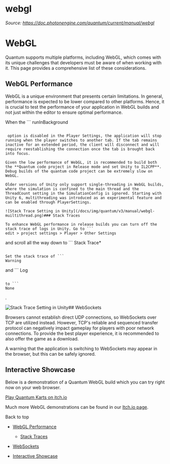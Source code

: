 # webgl

_Source: https://doc.photonengine.com/quantum/current/manual/webgl_

# WebGL

Quantum supports multiple platforms, including WebGL, which comes with its unique challenges that developers must be aware of when working with it. This page provides a comprehensive list of these considerations.

## WebGL Performance

WebGL is a unique environment that presents certain limitations. In general, performance is expected to be lower compared to other platforms. Hence, it is crucial to test the performance of your application in WebGL builds and not just within the editor to ensure optimal performance.

When the ```
runInBackground
```

 option is disabled in the Player Settings, the application will stop running when the player switches to another tab. If the tab remains inactive for an extended period, the client will disconnect and will require reestablishing the connection once the tab is brought back into focus.

Given the low performance of WebGL, it is recommended to build both the **Quantum code project in Release mode and set Unity to IL2CPP**. Debug builds of the quantum code project can be extremely slow on WebGL.

Older versions of Unity only support single-threading in WebGL builds, where the simulation is confined to the main thread and the ThreadCount setting in the SimulationConfig is ignored. Starting with Unity 6, multithreading was introduced as an experimental feature and can be enabled through PlayerSettings.

![Stack Trace Setting in Unity](/docs/img/quantum/v3/manual/webgl-muiltithread.png)### Stack Traces

To enhance WebGL performance in release builds you can turn off the stack trace of logs in Unity. Go to ```
edit > project settings > Player > Other Settings
```

and scroll all the way down to ```
Stack Trace\*
```

Set the stack trace of ```
Warning
```

and ```
Log
```

to ```
None
```

.

![Stack Trace Setting in Unity](/docs/img/quantum/v3/manual/webgl-stacktrace.png)## WebSockets

Browsers cannot establish direct UDP connections, so WebSockets over TCP are utilized instead. However, TCP's reliable and sequenced transfer protocol can negatively impact gameplay for players with poor network connections. To provide the best player experience, it is recommended to also offer the game as a download.

A warning that the application is switching to WebSockets may appear in the browser, but this can be safely ignored.

## Interactive Showcase

Below is a demonstration of a Quantum WebGL build which you can try right now on your web browser.

<a href="https://photonengine.itch.io/quantum-karts">Play Quantum Karts on itch.io</a>

Much more WebGL demonstrations can be found in our [Itch.io page](https://photonengine.itch.io/).

Back to top

- [WebGL Performance](#webgl-performance)

  - [Stack Traces](#stack-traces)

- [WebSockets](#websockets)
- [Interactive Showcase](#interactive-showcase)